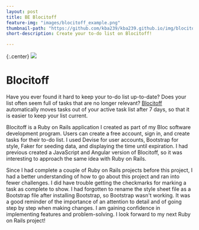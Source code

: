 ```yaml
---
layout: post
title: BE Blocitoff
feature-img: "images/blocitoff_example.png"
thumbnail-path: "https://github.com/kba239/kba239.github.io/img/blocitoff_example.png"
short-description: Create your to-do list on Blocitoff!

---
```

{:.center}
![](https://github.com/kba239/kba239.github.io/img/blocitoff_example.png)

# Blocitoff
Have you ever found it hard to keep your to-do list up-to-date? Does your list often seem full of tasks that are no longer relevant? [Blocitoff](https://github.com/kba239/bEBlocitoff) automatically moves tasks out of your active task list after 7 days, so that it is easier to keep your list current.


Blocitoff is a Ruby on Rails application I created as part of my Bloc software development program. Users can create a free account, sign in, and create tasks for their to-do list. I used Devise for user accounts, Bootstrap for style, Faker for seeding data, and displaying the time until expiration. I had previous created a JavaScript and Angular version of Blocitoff, so it was interesting to approach the same idea with Ruby on Rails.


Since I had complete a couple of Ruby on Rails projects before this project, I had a better understanding of how to go about this project and ran into fewer challenges. I did have trouble getting the checkmarks for marking a task as complete to show. I had forgotten to rename the style sheet file as a Bootstrap file after installing Bootstrap, so Bootstrap wasn't working. It was a good reminder of the importance of an attention to detail and of going step by step when making changes. I am gaining confidence in implementing features and problem-solving. I look forward to my next Ruby on Rails project!
